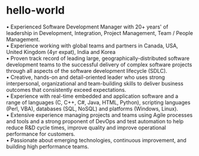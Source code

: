 # hello-world


•	Experienced Software Development Manager with 20+ years' of leadership in Development, Integration, Project Management, Team / People Management.<br>
•	Experience working with global teams and partners in Canada, USA, United Kingdom (4yr expat), India and Korea <br>
•	Proven track record of leading large, geographically-distributed software development teams to the successful delivery of complex software projects through all aspects of the software development lifecycle (SDLC).<br>
•	Creative, hands-on and detail-oriented leader who uses strong interpersonal, organizational and team-building skills to deliver business outcomes that consistently exceed expectations.<br>
•	Experience with real-time embedded and application software and a range of languages (C, C++, C#, Java, HTML, Python), scripting languages (Perl, VBA), databases (SQL, NoSQL) and platforms (Windows, Linux).<br>
•	Extensive experience managing projects and teams using Agile processes and tools and a strong proponent of DevOps and test automation to help reduce R&D cycle times, improve quality and improve operational performance for customers.<br>
•	Passionate about emerging technologies, continuous improvement, and building high performance teams.<br>


